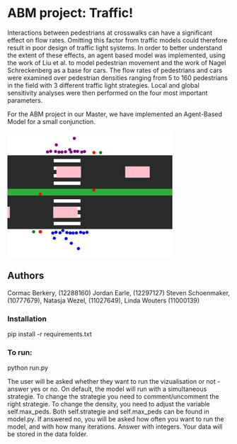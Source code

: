 # ABM project: Traffic!
Interactions between pedestrians at crosswalks can have a significant effect on flow rates. Omitting this factor from traffic models could therefore result in poor design of traffic light systems. In order to better understand the extent of these effects, an agent based model was implemented, using the work of Liu et al. to model  pedestrian movement and the work of Nagel Schreckenberg as a base for cars. The flow rates of pedestrians and cars were examined over pedestrian densities ranging from 5 to 160 pedestrians in the field with 3 different traffic light strategies. Local and global sensitivity analyses were then performed on the four most important parameters. 

For the ABM project in our Master, we have implemented an Agent-Based Model for a small conjunction.

![picture of road](https://github.com/11027649/ABM_project/blob/master/vids/abm.PNG)

## Authors
Cormac Berkery, (12288160)
Jordan Earle, (12297127)
Steven Schoenmaker, (10777679),
Natasja Wezel, (11027649),
Linda Wouters (11000139)

### Installation
pip install -r requirements.txt

### To run:
python run.py

The user will be asked whether they want to run the vizualisation or not - answer yes or no. On default, the model will run with a simultaneous strategie. To change the strategie you need to comment/uncomment the right strategie. To change the density, you need to adjust the variable self.max_peds. Both self.strategie and self.max_peds can be found in model.py.
If answered no, you will be asked how often you want to run the model, and with how many iterations. Answer with integers. Your data will be stored in the data folder.
